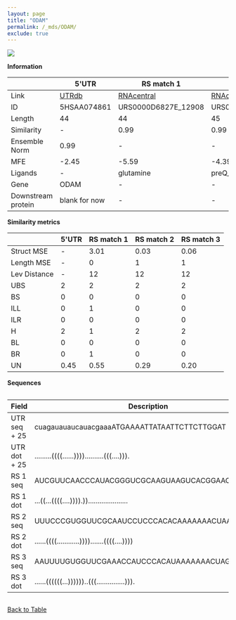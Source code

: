 ```yaml
---
layout: page
title: "ODAM"
permalink: /_mds/ODAM/
exclude: true
---
```




![](../../alns_9.28.22/aln_5HSAA074861_0.961.png?raw=true)


**Information**

| | 5'UTR       | RS match 1   | RS match 2  | RS match 3 |
| ---- | ----------- | ----------- | ----------- | ----------- |
| Link | <a href="http://utrdb.ba.itb.cnr.it/getutr/5HSAA074861/1" target="_blank" rel="noopener noreferrer">UTRdb</a>   | <a href="https://rnacentral.org/rna/URS0000D6827E/12908" target="_blank" rel="noopener noreferrer">RNAcentral</a>     |<a href="https://rnacentral.org/rna/URS0000C2252C/1261130" target="_blank" rel="noopener noreferrer">RNAcentral</a>  | <a href="https://rnacentral.org/rna/URS0000C15779/1423744" target="_blank" rel="noopener noreferrer">RNAcentral</a>   |
| ID | 5HSAA074861     | URS0000D6827E_12908     | URS0000C2252C_1261130     | URS0000C15779_1423744     |
| Length | 44     |  44    | 45   |  45    |
| Similarity | - | 0.99 | 0.99 | 0.99 |
| Ensemble Norm | 0.99 | - | - | - |
| MFE | -2.45 | -5.59 | -4.39 | -5.43 |
| Ligands | - | glutamine | preQ_1 | preQ_1 |
| Gene | ODAM | - | - | - |
| Downstream protein | blank for now    |    -    | -  | - |


**Similarity metrics**

| | 5'UTR       | RS match 1   | RS match 2  | RS match 3 |
| ---- | ----------- | ----------- | ----------- | ----------- |
| Struct MSE | - | 3.01 | 0.03 | 0.06 |
| Length MSE | - | 0 | 1 | 1 |
| Lev Distance | - | 12 | 12 | 12 |
| UBS| 2 | 2 | 2 | 2 |
| BS | 0 | 0 | 0 | 0 |
| ILL | 0 | 1 | 0 | 0 |
| ILR | 0 | 0 | 0 | 0 |
| H | 2 | 1 | 2 | 2 |
| BL | 0 | 0 | 0 | 0 |
| BR | 0 | 1 | 0 | 0 |
| UN | 0.45 | 0.55 | 0.29 | 0.20 |

**Sequences**


<div style="overflow-x:auto;">

<table>
<colgroup>
<col width="30%" />
<col width="70%" />
</colgroup>
<thead>
<tr class="header">
<th>Field</th>
<th>Description</th>
</tr>
</thead>
<tbody>
<tr>
<td markdown="span">UTR seq + 25 </td>
<td markdown="span"> cuagauauaucauacgaaaATGAAAATTATAATTCTTCTTGGAT </td>
</tr>
<tr>
<td markdown="span">UTR dot + 25  </td>
<td markdown="span"> .........((((......))))..........(((....))).
</td>
</tr>


<tr>
<td markdown="span">RS 1 seq </td>
<td markdown="span"> AUCGUUCAACCCAUACGGGUCGCAAGUAAGUCACGGAACGGAGC
</td>
</tr>


<tr>
<td markdown="span">RS 1 dot </td>
<td markdown="span"> ...((...((((....)))).)).....................
</td>
</tr>


<tr>
<td markdown="span">RS 2 seq </td>
<td markdown="span"> UUUCCCGUGGUUCGCAAUCCUCCCACACAAAAAAACUAAGGAGUU
</td>
</tr>


<tr>
<td markdown="span">RS 2 dot </td>
<td markdown="span"> ......((((............)))).......((((....))))
</td>
</tr>


<tr>
<td markdown="span">RS 3 seq </td>
<td markdown="span"> AAUUUUGUGGUUCGAAACCAUCCCACAUAAAAAAACUAGGAGUGA
</td>
</tr>


<tr>
<td markdown="span">RS 3 dot </td>
<td markdown="span"> ......((((((...))))))..(((...............))).
</td>
</tr>

</tbody>
</table>


</div>


[Back to Table](../../display)
